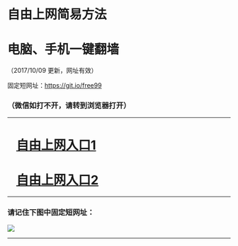 ﻿# 自由上网简易方法

# 电脑、手机一键翻墙

（2017/10/09 更新，网址有效）

固定短网址：https://git.io/free99

### （微信如打不开，请转到浏览器打开）


***





# &nbsp;&nbsp; <a href="http://ft1685027398.fwq-tz-1001.info/fwqtz01.html?t=10090015708 " target="_blank">自由上网入口1</a>
# &nbsp;&nbsp; <a href="http://ft1445312353.fwq-tz-1002.info/fwqtz02.html?t=10090017156 " target="_blank">自由上网入口2</a>
***

### 请记住下图中固定短网址：

<img src="https://s3-us-west-2.amazonaws.com/fwq-1001/yjfq-20170905okok.png" /> 


***


